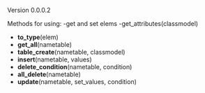 Version 0.0.0.2

Methods for using:
  -get and set elems
  -get_attributes(classmodel)
  - __to_type__(elem)
  - __get_all__(nametable)
  - __table_create__(nametable, classmodel)
  - __insert__(nametable, values)
  - __delete_condition__(nametable, condition)
  - __all_delete__(nametable)
  - __update__(nametable, set_values, condition)
